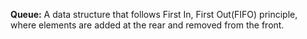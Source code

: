**Queue:** A data structure that follows First In, First Out(FIFO) principle, where elements are 
added at the rear and removed from the front.
